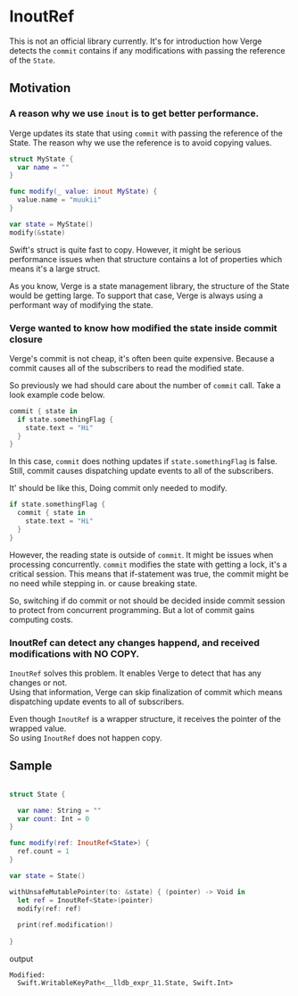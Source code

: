 # InoutRef

This is not an official library currently. It's for introduction how Verge detects the `commit` contains if any modifications with passing the reference of the `State`.

## Motivation

### A reason why we use `inout` is to get better performance.

Verge updates its state that using `commit` with passing the reference of the State.
The reason why we use the reference is to avoid copying values.

```swift
struct MyState {
  var name = ""
}

func modify(_ value: inout MyState) {
  value.name = "muukii"
}

var state = MyState()
modify(&state)
```

Swift's struct is quite fast to copy. However, it might be serious performance issues when that structure contains a lot of properties which means it's a large struct.

As you know, Verge is a state management library, the structure of the State would be getting large.
To support that case, Verge is always using a performant way of modifying the state.

### Verge wanted to know how modified the state inside commit closure

Verge's commit is not cheap, it's often been quite expensive. Because a commit causes all of the subscribers to read the modified state.

So previously we had should care about the number of `commit` call.
Take a look example code below.

```swift
commit { state in
  if state.somethingFlag {
    state.text = "Hi"
  }
}
```

In this case, `commit` does nothing updates if `state.somethingFlag` is false. 
Still, commit causes dispatching update events to all of the subscribers.

It' should be like this, Doing commit only needed to modify.

```swift
if state.somethingFlag {
  commit { state in
    state.text = "Hi"
  }
}
```

However, the reading state is outside of `commit`. It might be issues when processing concurrently.
`commit` modifies the state with getting a lock, it's a critical session.
This means that if-statement was true, the commit might be no need while stepping in. or cause breaking state.

So, switching if do commit or not should be decided inside commit session to protect from concurrent programming.
But a lot of commit gains computing costs.

### InoutRef can detect any changes happend, and received modifications with NO COPY.

`InoutRef` solves this problem. It enables Verge to detect that has any changes or not.  
Using that information, Verge can skip finalization of commit which means dispatching update events to all of subscribers.

Even though `InoutRef` is a wrapper structure, it receives the pointer of the wrapped value.  
So using `InoutRef` does not happen copy.

## Sample

```swift

struct State {

  var name: String = ""
  var count: Int = 0
}

func modify(ref: InoutRef<State>) {
  ref.count = 1
}

var state = State()

withUnsafeMutablePointer(to: &state) { (pointer) -> Void in
  let ref = InoutRef<State>(pointer)
  modify(ref: ref)
  
  print(ref.modification!)
  
}

```

output
```
Modified:
  Swift.WritableKeyPath<__lldb_expr_11.State, Swift.Int>
```
